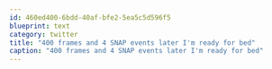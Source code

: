 ```yaml
---
id: 460ed400-6bdd-40af-bfe2-5ea5c5d596f5
blueprint: text
category: twitter
title: "400 frames and 4 SNAP events later I'm ready for bed"
caption: "400 frames and 4 SNAP events later I'm ready for bed"
---
```

